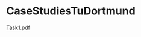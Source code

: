 # CaseStudiesTuDortmund
[Task1.pdf](https://github.com/Ocalak/CaseStudies/files/11210689/Task1.pdf)
